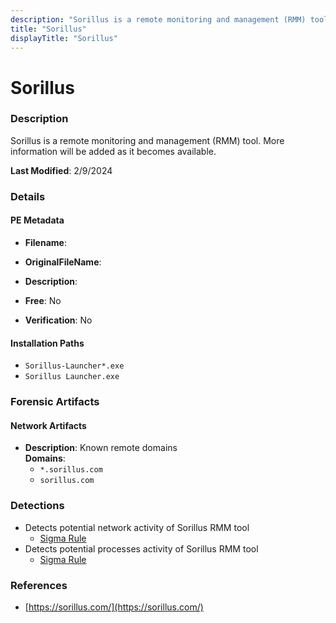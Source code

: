 ```yaml
---
description: "Sorillus is a remote monitoring and management (RMM) tool. More information will be added as it becomes available."
title: "Sorillus"
displayTitle: "Sorillus"
---
```




# Sorillus


### Description

Sorillus is a remote monitoring and management (RMM) tool. More information will be added as it becomes available.



**Last Modified**: 2/9/2024

### Details


#### PE Metadata
- **Filename**: 
- **OriginalFileName**: 
- **Description**: 


- **Free**: No

- **Verification**: No




#### Installation Paths
- `Sorillus-Launcher*.exe`
- `Sorillus Launcher.exe`

### Forensic Artifacts




#### Network Artifacts
- **Description**: Known remote domains
<br/>**Domains**:
    - `*.sorillus.com`
    - `sorillus.com`


### Detections
- Detects potential network activity of Sorillus RMM tool
  - [Sigma Rule](https://github.com/magicsword-io/LOLRMM/blob/main/detections/sigma/sorillus_network_sigma.yml)
- Detects potential processes activity of Sorillus RMM tool
  - [Sigma Rule](https://github.com/magicsword-io/LOLRMM/blob/main/detections/sigma/sorillus_processes_sigma.yml)

### References
- [https://sorillus.com/](https://sorillus.com/)


